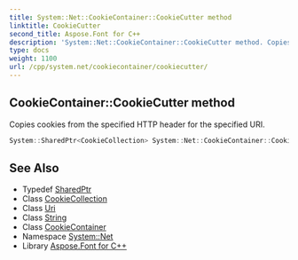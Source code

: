 ```yaml
---
title: System::Net::CookieContainer::CookieCutter method
linktitle: CookieCutter
second_title: Aspose.Font for C++
description: 'System::Net::CookieContainer::CookieCutter method. Copies cookies from the specified HTTP header for the specified URI in C++.'
type: docs
weight: 1100
url: /cpp/system.net/cookiecontainer/cookiecutter/
---
```

## CookieContainer::CookieCutter method


Copies cookies from the specified HTTP header for the specified URI.

```cpp
System::SharedPtr<CookieCollection> System::Net::CookieContainer::CookieCutter(System::SharedPtr<Uri> uri, String headerName, String setCookieHeader, bool isThrow)
```

## See Also

* Typedef [SharedPtr](../../../system/sharedptr/)
* Class [CookieCollection](../../cookiecollection/)
* Class [Uri](../../../system/uri/)
* Class [String](../../../system/string/)
* Class [CookieContainer](../)
* Namespace [System::Net](../../)
* Library [Aspose.Font for C++](../../../)
